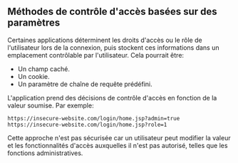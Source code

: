 Méthodes de contrôle d'accès basées sur des paramètres
------------------------------------------------------

Certaines applications déterminent les droits d'accès ou le rôle de l'utilisateur lors de la connexion, puis stockent ces informations dans un emplacement contrôlable par l'utilisateur. Cela pourrait être:

-   Un champ caché.
-   Un cookie.
-   Un paramètre de chaîne de requête prédéfini.

L'application prend des décisions de contrôle d'accès en fonction de la valeur soumise. Par exemple:

`https://insecure-website.com/login/home.jsp?admin=true https://insecure-website.com/login/home.jsp?role=1`

Cette approche n'est pas sécurisée car un utilisateur peut modifier la valeur et les fonctionnalités d'accès auxquelles il n'est pas autorisé, telles que les fonctions administratives.
